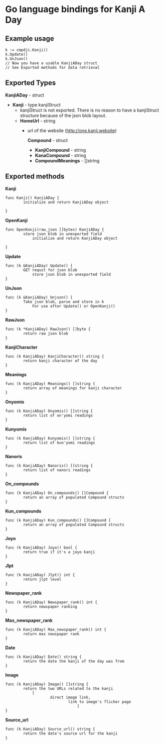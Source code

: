 # Go language bindings for Kanji A Day

## Example usage

```
k := cmpdji.Kanji()
k.Update()
k.UnJson()
// Now you have a usable KanjiADay struct
// See Exported methods for data retrieval
```

## Exported Types

**KanjiADay** - struct

* **Kanji** - type kanjiStruct 
  * kanjiStruct is not exported. There is no reason to have a kanjiStruct structure because of the json blob layout.
  * **HomeUrl** - string
    * url of the website (http://one.kanji.website)
      
      **Compound** - struct

      * **KanjiCompound** - string
      * **KanaCompound** - string
      * **CompoundMeanings** - []string

## Exported methods

**Kanji**

```
func Kanji() KanjiADay {
        initialize and return KanjiADay object

}
```

**OpenKanji**

```
func OpenKanji(raw_json []bytes) KanjiADay {
        store json blob in unexported field
            initialize and return KanjiADay object

}
```


**Update**

```
func (k &KanjiADay) Update() {
        GET requst for json blob
            store json blob in unexported field
}

```

**UnJson**

```
func (k &KanjiADay) Unjson() {
        Take json blob, parse and store in k
            For use after Update() or OpenKanji()
}
```

**RawJson** 
 
 ```
 func (k *KanjiADay) RawJson() []byte {
         return raw json blob
 }
 ```

  **KanjiCharacter**

  ```
  func (k KanjiADay) KanjiCharacter() string {
          return kanji character of the day
  }
  ```


  **Meanings**
  ```
  func (k KanjiADay) Meanings() []string {
          return array of meanings for kanji character
  }
  ```

  **Onyomis**

  ```
  func (k KanjiADay) Onyomis() []string {
          return list of on'yomi readings
  }
  ```

  **Kunyomis**

  ```
  func (k KanjiADay) Kunyomis() []string {
          return list of kun'yomi readings
  }
  ```

  **Nanoris**

  ```
  func (k KanjiADay) Nanoris() []string {
          return list of nanori readings
  }
  ```

  **On_compounds**

  ```
  func (k KanjiADay) On_compounds() []Compound {
          return an array of populated Compound structs
  }
  ```

  **Kun_compounds**

  ```
  func (k KanjiADay) Kun_compounds() []Compound {
          return an array of populated Compound structs
  }
  ```

  **Joyo**

  ```
  func (k KanjiADay) Joyo() bool {
          return true if it's a joyo kanji
  }
  ```

  **Jlpt**

  ```
  func (k KanjiADay) Jlpt() int {
          return jlpt level
  }
  ```

  **Newspaper_rank**

  ```
  func (k KanjiADay) Newspaper_rank() int {
          return newspaper ranking
  }
  ````

  **Max_newspaper_rank**
  ```
  func (k KanjiADay) Max_newspaper_rank() int {
          return max newspaper rank
  }
  ```

  **Date**

  ```
  func (k KanjiADay) Date() string {
          return the date the kanji of the day was from
  }
  ```

  **Image**

  ```
  func (k KanjiADay) Image() []string {
          return the two URLs related to the kanji
              [
                      direct image link,
                              link to image's flicker page
                                  ]
  }
  ```

  **Source_url**

  ```
  func (k KanjiADay) Source_url() string {
          return the date's source url for the kanji
  }
  ```
